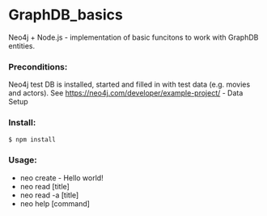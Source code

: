 # GraphDB_basics
Neo4j + Node.js - implementation of basic funcitons to work with GraphDB entities.

### Preconditions:
Neo4j test DB is installed, started and filled in with test data (e.g. movies and actors). 
See https://neo4j.com/developer/example-project/ - Data Setup

### Install:
```bash
$ npm install
```

### Usage:
* neo create - Hello world!
* neo read [title]
* neo read -a [title]
* neo help [command]
